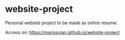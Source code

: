 # website-project
Personal website project to be made as online resume.

Access on: https://mariosyian.github.io/website-project
